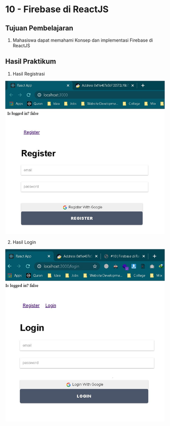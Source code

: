 # 10 - Firebase di ReactJS

## Tujuan Pembelajaran

1. Mahasiswa dapat memahami Konsep dan implementasi Firebase di ReactJS

## Hasil Praktikum

1. Hasil Registrasi

![SS](img/Screenshot_1.jpg)

2. Hasil Login

![SS](img/Screenshot_2.jpg)

